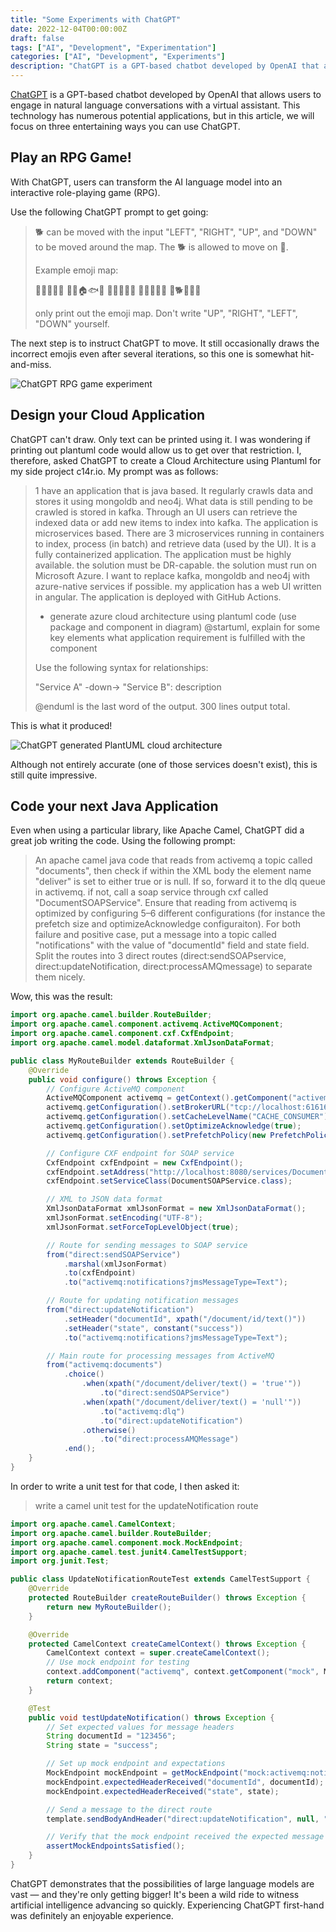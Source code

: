 ```yaml
---
title: "Some Experiments with ChatGPT"
date: 2022-12-04T00:00:00Z
draft: false
tags: ["AI", "Development", "Experimentation"]
categories: ["AI", "Development", "Experiments"]
description: "ChatGPT is a GPT-based chatbot developed by OpenAI that allows users to engage in natural language conversations with a virtual assistant. This technology has numerous potential applications, but in this article, we will focus on three entertaining ways you can use ChatGPT."
---
```


[ChatGPT](https://chat.openai.com/chat) is a GPT-based chatbot developed by OpenAI that allows users to engage in natural language conversations with a virtual assistant. This technology has numerous potential applications, but in this article, we will focus on three entertaining ways you can use ChatGPT.

## Play an RPG Game!

With ChatGPT, users can transform the AI language model into an interactive role-playing game (RPG).

Use the following ChatGPT prompt to get going:

> 🐕 can be moved with the input "LEFT", "RIGHT", "UP", and "DOWN" to be moved around the map. The 🐕 is allowed to move on 🌱.
>
> Example emoji map:
>
> 🌲🌲🌲🌲🌲
> 🌲🌱🏠🐟🌲
> 🌲🌱🌱🌱🌲
> 🌲🌱🌱🌱🌲
> 🌲🐕🌲🌲🌲
>
> only print out the emoji map. Don't write "UP", "RIGHT", "LEFT", "DOWN" yourself.

The next step is to instruct ChatGPT to move. It still occasionally draws the incorrect emojis even after several iterations, so this one is somewhat hit-and-miss.

![ChatGPT RPG game experiment](/images/chatgpt-experiments-rpg.png)

## Design your Cloud Application

ChatGPT can't draw. Only text can be printed using it. I was wondering if printing out plantuml code would allow us to get over that restriction. I, therefore, asked ChatGPT to create a Cloud Architecture using Plantuml for my side project c14r.io. My prompt was as follows:

> 1 have an application that is java based. It regularly crawls data and stores it using mongoldb and neo4j. What data is still pending to be crawled is stored in kafka. Through an UI users can retrieve the indexed data or add new items to index into kafka. The application is microservices based. There are 3 microservices running in containers to index, process (in batch) and retrieve data (used by the UI). It is a fully containerized application. The application must be highly available. the solution must be DR-capable. the solution must run on Microsoft Azure. I want to replace kafka, mongoldb and neo4j with azure-native services if possible. my application has a web UI written in angular. The application is deployed with GitHub Actions.
>
> - generate azure cloud architecture using plantuml code (use package and component in diagram) @startuml, explain for some key elements what application requirement is fulfilled with the component
>
> Use the following syntax for relationships:
>
> "Service A" -down-> "Service B": description
>
> @enduml is the last word of the output. 300 lines output total.

This is what it produced!

![ChatGPT generated PlantUML cloud architecture](/images/chatgpt-experiments-plantuml.png)

Although not entirely accurate (one of those services doesn't exist), this is still quite impressive.

## Code your next Java Application

Even when using a particular library, like Apache Camel, ChatGPT did a great job writing the code. Using the following prompt:

> An apache camel java code that reads from activemq a topic called "documents", then check if within the XML body the element name "deliver" is set to either true or is null. If so, forward it to the dlq queue in activemq. if not, call a soap service through cxf called "DocumentSOAPService". Ensure that reading from activemq is optimized by configuring 5–6 different configurations (for instance the prefetch size and optimizeAcknowledge configuraiton). For both failure and positive case, put a message into a topic called "notifications" with the value of "documentId" field and state field. Split the routes into 3 direct routes (direct:sendSOAPservice, direct:updateNotification, direct:processAMQmessage) to separate them nicely.

Wow, this was the result:

```java
import org.apache.camel.builder.RouteBuilder;
import org.apache.camel.component.activemq.ActiveMQComponent;
import org.apache.camel.component.cxf.CxfEndpoint;
import org.apache.camel.model.dataformat.XmlJsonDataFormat;

public class MyRouteBuilder extends RouteBuilder {
    @Override
    public void configure() throws Exception {
        // Configure ActiveMQ component
        ActiveMQComponent activemq = getContext().getComponent("activemq", ActiveMQComponent.class);
        activemq.getConfiguration().setBrokerURL("tcp://localhost:61616");
        activemq.getConfiguration().setCacheLevelName("CACHE_CONSUMER");
        activemq.getConfiguration().setOptimizeAcknowledge(true);
        activemq.getConfiguration().setPrefetchPolicy(new PrefetchPolicy(5, 6));

        // Configure CXF endpoint for SOAP service
        CxfEndpoint cxfEndpoint = new CxfEndpoint();
        cxfEndpoint.setAddress("http://localhost:8080/services/DocumentSOAPService");
        cxfEndpoint.setServiceClass(DocumentSOAPService.class);

        // XML to JSON data format
        XmlJsonDataFormat xmlJsonFormat = new XmlJsonDataFormat();
        xmlJsonFormat.setEncoding("UTF-8");
        xmlJsonFormat.setForceTopLevelObject(true);

        // Route for sending messages to SOAP service
        from("direct:sendSOAPService")
            .marshal(xmlJsonFormat)
            .to(cxfEndpoint)
            .to("activemq:notifications?jmsMessageType=Text");

        // Route for updating notification messages
        from("direct:updateNotification")
            .setHeader("documentId", xpath("/document/id/text()"))
            .setHeader("state", constant("success"))
            .to("activemq:notifications?jmsMessageType=Text");

        // Main route for processing messages from ActiveMQ
        from("activemq:documents")
            .choice()
                .when(xpath("/document/deliver/text() = 'true'"))
                    .to("direct:sendSOAPService")
                .when(xpath("/document/deliver/text() = 'null'"))
                    .to("activemq:dlq")
                    .to("direct:updateNotification")
                .otherwise()
                    .to("direct:processAMQMessage")
            .end();
    }
}
```

In order to write a unit test for that code, I then asked it:

> write a camel unit test for the updateNotification route

```java
import org.apache.camel.CamelContext;
import org.apache.camel.builder.RouteBuilder;
import org.apache.camel.component.mock.MockEndpoint;
import org.apache.camel.test.junit4.CamelTestSupport;
import org.junit.Test;

public class UpdateNotificationRouteTest extends CamelTestSupport {
    @Override
    protected RouteBuilder createRouteBuilder() throws Exception {
        return new MyRouteBuilder();
    }

    @Override
    protected CamelContext createCamelContext() throws Exception {
        CamelContext context = super.createCamelContext();
        // Use mock endpoint for testing
        context.addComponent("activemq", context.getComponent("mock", MockEndpoint.class));
        return context;
    }

    @Test
    public void testUpdateNotification() throws Exception {
        // Set expected values for message headers
        String documentId = "123456";
        String state = "success";

        // Set up mock endpoint and expectations
        MockEndpoint mockEndpoint = getMockEndpoint("mock:activemq:notifications");
        mockEndpoint.expectedHeaderReceived("documentId", documentId);
        mockEndpoint.expectedHeaderReceived("state", state);

        // Send a message to the direct route
        template.sendBodyAndHeader("direct:updateNotification", null, "documentId", documentId);

        // Verify that the mock endpoint received the expected message
        assertMockEndpointsSatisfied();
    }
}
```

ChatGPT demonstrates that the possibilities of large language models are vast — and they're only getting bigger! It's been a wild ride to witness artificial intelligence advancing so quickly. Experiencing ChatGPT first-hand was definitely an enjoyable experience.
